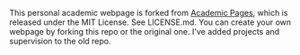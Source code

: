 This personal academic webpage is forked from [Academic Pages](https://github.com/academicpages/academicpages.github.io), which is released under the MIT License. See LICENSE.md. You can create your own webpage by forking this repo or the original one. I've added projects and supervision to the old repo.
